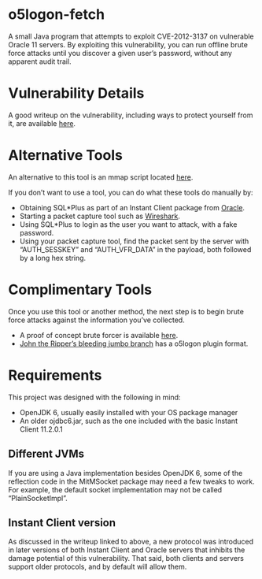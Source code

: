 o5logon-fetch
=============

A small Java program that attempts to exploit CVE-2012-3137 on vulnerable Oracle 11 servers. By exploiting this vulnerability, you can run offline brute force attacks until you discover a given user’s password, without any apparent audit trail.

# Vulnerability Details

A good writeup on the vulnerability, including ways to protect yourself from it, are available [here](http://www.teamshatter.com/topics/general/team-shatter-exclusive/oracle-database-11g-stealth-password-cracking-vulnerability-in-logon-protocol-cve-2012-3137/).

# Alternative Tools

An alternative to this tool is an mmap script located [here](http://nmap.org/nsedoc/scripts/oracle-brute-stealth.html).

If you don’t want to use a tool, you can do what these tools do manually by:

* Obtaining SQL*Plus as part of an Instant Client package from [Oracle](http://www.oracle.com/technetwork/indexes/downloads/index.html).
* Starting a packet capture tool such as [Wireshark](https://www.wireshark.org/).
* Using SQL*Plus to login as the user you want to attack, with a fake password.
* Using your packet capture tool, find the packet sent by the server with “AUTH_SESSKEY” and “AUTH_VFR_DATA” in the payload, both followed by a long hex string.

# Complimentary Tools

Once you use this tool or another method, the next step is to begin brute force attacks against the information you’ve collected.

* A proof of concept brute forcer is available [here](http://www.exploit-db.com/exploits/22069/).
* [John the Ripper’s bleeding jumbo branch](https://github.com/magnumripper/JohnTheRipper/tree/bleeding-jumbo) has a o5logon plugin format.

# Requirements

This project was designed with the following in mind:

* OpenJDK 6, usually easily installed with your OS package manager
* An older ojdbc6.jar, such as the one included with the basic Instant Client 11.2.0.1

## Different JVMs

If you are using a Java implementation besides OpenJDK 6, some of the reflection code in the MitMSocket package may need a few tweaks to work. For example, the default socket implementation may not be called “PlainSocketImpl”.

## Instant Client version

As discussed in the writeup linked to above, a new protocol was introduced in later versions of both Instant Client and Oracle servers that inhibits the damage potential of this vulnerability. That said, both clients and servers support older protocols, and by default will allow them. 